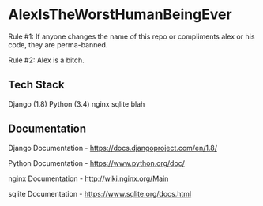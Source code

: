 # AlexIsTheWorstHumanBeingEver


Rule #1: If anyone changes the name of this repo or compliments alex or his code, they are perma-banned.

Rule #2: Alex is a bitch.


## Tech Stack
Django (1.8)
Python (3.4)
nginx
sqlite
blah

## Documentation
Django Documentation - https://docs.djangoproject.com/en/1.8/

Python Documentation - https://www.python.org/doc/

nginx Documentation - http://wiki.nginx.org/Main

sqlite Documentation - https://www.sqlite.org/docs.html

